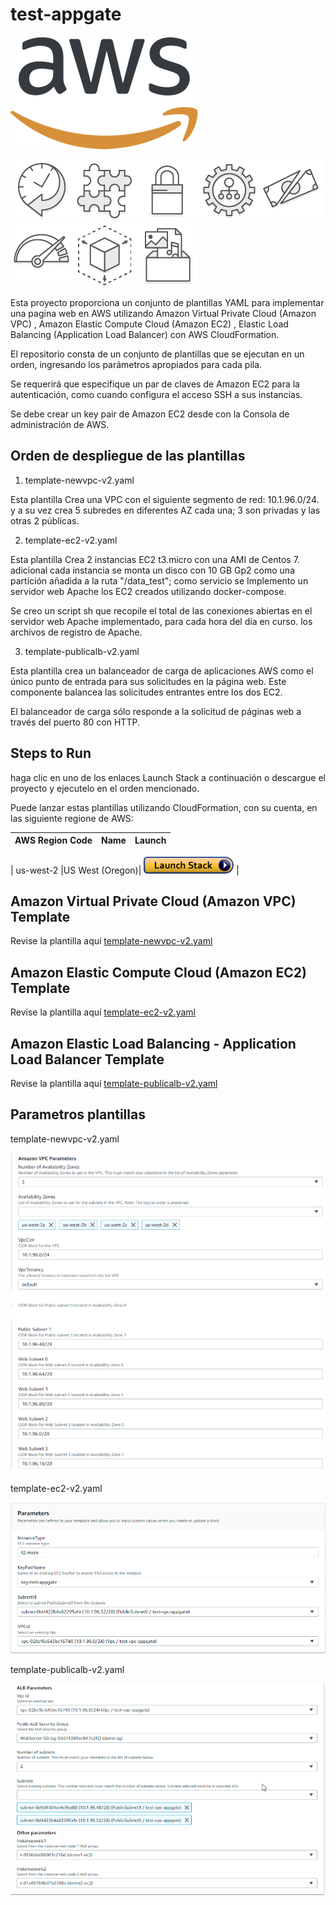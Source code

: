 # test-appgate
![](images/AWS_logo_PMS_300x180.png)

![](images/100x100_benefit_available.png)![](images/100x100_benefit_ingergration.png)![](images/100x100_benefit_ecryption-lock.png)![](images/100x100_benefit_fully-managed.png)![](images/100x100_benefit_lowcost-affordable.png)![](images/100x100_benefit_performance.png)![](images/100x100_benefit_scalable.png)![](images/100x100_benefit_storage.png)

Esta proyecto proporciona un conjunto de plantillas YAML para implementar una pagina web en AWS utilizando Amazon Virtual Private Cloud (Amazon VPC) , Amazon Elastic Compute Cloud (Amazon EC2) , Elastic Load Balancing (Application Load Balancer) con AWS CloudFormation.

El repositorio consta de un conjunto de plantillas que se ejecutan en un orden, ingresando los parámetros apropiados para cada pila.

Se requerirá que especifique un par de claves de Amazon EC2 para la autenticación, como cuando configura el acceso SSH a sus instancias.

Se debe crear un key pair de Amazon EC2 desde con la Consola de administración de AWS.

## Orden de despliegue de las plantillas

1. template-newvpc-v2.yaml

Esta plantilla Crea una VPC con el siguiente segmento de red: 10.1.96.0/24. y a su vez crea 5 subredes en diferentes AZ cada una; 3 son privadas y las otras 2 públicas.

2. template-ec2-v2.yaml

Esta plantilla Crea 2 instancias EC2 t3.micro con una AMI de Centos 7. adicional cada instancia se monta un disco con 10 GB Gp2 como una partición añadida a la ruta "/data_test"; como servicio se Implemento un servidor web Apache los EC2 creados utilizando docker-compose.

Se creo un script sh que recopile el total de las conexiones abiertas en el servidor web Apache implementado, para cada hora del día en curso. los archivos de registro de Apache.

3. template-publicalb-v2.yaml

Esta plantilla crea un balanceador de carga de aplicaciones AWS como el único punto de entrada para sus solicitudes en la página web. Este componente balancea las solicitudes entrantes entre los dos EC2.

El balanceador de carga sólo responde a la solicitud de páginas web a través del puerto 80 con HTTP.


## Steps to Run

haga clic en uno de los enlaces Launch Stack a continuación o descargue el proyecto y ejecutelo en el orden mencionado.

Puede lanzar estas plantillas utilizando CloudFormation, con su cuenta, en las siguiente regione de AWS:

| AWS Region Code | Name | Launch |
| --- | --- | --- 

| us-west-2 |US West (Oregon)| [![cloudformation-launch-stack](images/cloudformation-launch-stack.png)](https://cf-templates-1cqk0g2gl5dq9-us-west-2.s3-us-west-2.amazonaws.com/template-newvpc-v2.yaml) |

## Amazon Virtual Private Cloud (Amazon VPC) Template
Revise la plantilla aquí  [template-newvpc-v2.yaml](templates/template-newvpc-v2.yaml)

## Amazon Elastic Compute Cloud (Amazon EC2) Template
Revise la plantilla aquí  [template-ec2-v2.yaml](templates/template-ec2-v2.yaml)

## Amazon Elastic Load Balancing - Application Load Balancer Template
Revise la plantilla aquí  [template-publicalb-v2.yaml](templates/template-publicalb-v2.yaml)

## Parametros plantillas

template-newvpc-v2.yaml

![](images/parametros-plantilla-vpc.png)

template-ec2-v2.yaml

![](images/parametros-plantilla-ec2.png)

template-publicalb-v2.yaml

![](images/parametros-plantilla-lb.png)
